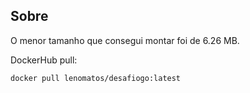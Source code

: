 ## Sobre

O menor tamanho que consegui montar foi de 6.26 MB.

DockerHub pull:

```sh
docker pull lenomatos/desafiogo:latest
```
